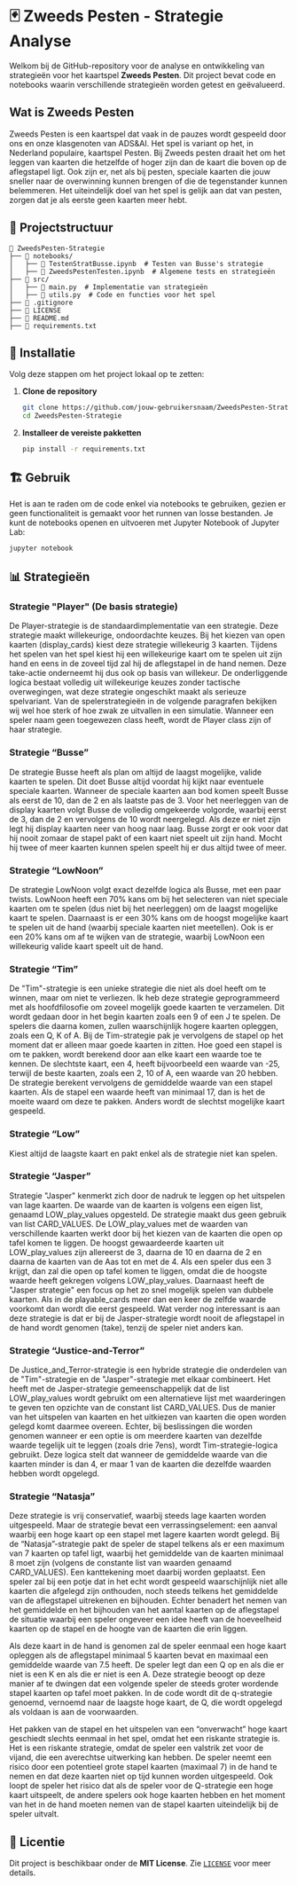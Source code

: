 # 🃏 Zweeds Pesten - Strategie Analyse

Welkom bij de GitHub-repository voor de analyse en ontwikkeling van strategieën voor het kaartspel **Zweeds Pesten**. Dit project bevat code en notebooks waarin verschillende strategieën worden getest en geëvalueerd.

## Wat is Zweeds Pesten

Zweeds Pesten is een kaartspel dat vaak in de pauzes wordt gespeeld door ons en onze klasgenoten van ADS&AI. Het spel is variant op het, in Nederland populaire, kaartspel Pesten. Bij Zweeds pesten draait het om het leggen van kaarten die hetzelfde of hoger zijn dan de kaart die boven op de aflegstapel ligt. Ook zijn er, net als bij pesten, speciale kaarten die jouw sneller naar de overwinning kunnen brengen of die de tegenstander kunnen belemmeren. Het uiteindelijk doel van het spel is gelijk aan dat van pesten, zorgen dat je als eerste geen kaarten meer hebt. 

## 📁 Projectstructuur

```plaintext
📁 ZweedsPesten-Strategie
├── 📁 notebooks/
│   ├── 📜 TestenStratBusse.ipynb  # Testen van Busse's strategie
│   ├── 📜 ZweedsPestenTesten.ipynb  # Algemene tests en strategieën
├── 📁 src/
│   ├── 📜 main.py  # Implementatie van strategieën
│   ├── 📜 utils.py  # Code en functies voor het spel
├── 📜 .gitignore
├── 📜 LICENSE
├── 📜 README.md
├── 📜 requirements.txt
```

## 🚀 Installatie

Volg deze stappen om het project lokaal op te zetten:

1. **Clone de repository**
   ```bash
   git clone https://github.com/jouw-gebruikersnaam/ZweedsPesten-Strategie.git
   cd ZweedsPesten-Strategie
   ```

2. **Installeer de vereiste pakketten**
   ```bash
   pip install -r requirements.txt
   ```

## 🏗 Gebruik

Het is aan te raden om de code enkel via notebooks te gebruiken, gezien er geen functionaliteit is gemaakt voor het runnen van losse bestanden. Je kunt de notebooks openen en uitvoeren met Jupyter Notebook of Jupyter Lab:

```bash
jupyter notebook
```

## 📊 Strategieën

### Strategie "Player" (De basis strategie)
De Player-strategie is de standaardimplementatie van een strategie. Deze strategie maakt willekeurige, ondoordachte keuzes. Bij het kiezen van open kaarten (display_cards) kiest deze strategie willekeurig 3 kaarten. Tijdens het spelen van het spel kiest hij een willekeurige kaart om te spelen uit zijn hand en eens in de zoveel tijd zal hij de aflegstapel in de hand nemen. Deze take-actie onderneemt hij dus ook op basis van willekeur. De onderliggende logica bestaat volledig uit willekeurige keuzes zonder tactische overwegingen, wat deze strategie ongeschikt maakt als serieuze spelvariant. Van de spelerstrategieën in de volgende paragrafen bekijken wij wel hoe sterk of hoe zwak ze uitvallen in een simulatie. Wanneer een speler naam geen toegewezen class heeft, wordt de Player class zijn of haar strategie.

### Strategie “Busse”
De strategie Busse heeft als plan om altijd de laagst mogelijke, valide kaarten te spelen. Dit doet Busse altijd voordat hij kijkt naar eventuele speciale kaarten. Wanneer de speciale kaarten aan bod komen speelt Busse als eerst de 10, dan de 2 en als laatste pas de 3. Voor het neerleggen van de display kaarten volgt Busse de volledig omgekeerde volgorde, waarbij eerst de 3, dan de 2 en vervolgens de 10 wordt neergelegd. Als deze er niet zijn legt hij display kaarten neer van hoog naar laag. Busse zorgt er ook voor dat hij nooit zomaar de stapel pakt of een kaart niet speelt uit zijn hand. Mocht hij twee of meer kaarten kunnen spelen speelt hij er dus altijd twee of meer.

### Strategie “LowNoon”
De strategie LowNoon volgt exact dezelfde logica als Busse, met een paar twists. LowNoon heeft een 70% kans om bij het selecteren van niet speciale kaarten om te spelen (dus niet bij het neerleggen) om de laagst mogelijke kaart te spelen. Daarnaast is er een 30% kans om de hoogst mogelijke kaart te spelen uit de hand (waarbij speciale kaarten niet meetellen). Ook is er een 20% kans om af te wijken van de strategie, waarbij LowNoon een willekeurig valide kaart speelt uit de hand.

### Strategie “Tim”
De "Tim"-strategie is een unieke strategie die niet als doel heeft om te winnen, maar om niet te verliezen. Ik heb deze strategie geprogrammeerd met als hoofdfilosofie om zoveel mogelijk goede kaarten te verzamelen.
Dit wordt gedaan door in het begin kaarten zoals een 9 of een J te spelen. De spelers die daarna komen, zullen waarschijnlijk hogere kaarten opleggen, zoals een Q, K of A. Bij de Tim-strategie pak je vervolgens de stapel op het moment dat er alleen maar goede kaarten in zitten.
Hoe goed een stapel is om te pakken, wordt berekend door aan elke kaart een waarde toe te kennen. De slechtste kaart, een 4, heeft bijvoorbeeld een waarde van -25, terwijl de beste kaarten, zoals een 2, 10 of A, een waarde van 20 hebben. De strategie berekent vervolgens de gemiddelde waarde van een stapel kaarten. Als de stapel een waarde heeft van minimaal 17, dan is het de moeite waard om deze te pakken. Anders wordt de slechtst mogelijke kaart gespeeld.

### Strategie “Low”
Kiest altijd de laagste kaart en pakt enkel als de strategie niet kan spelen.

### Strategie “Jasper”
Strategie "Jasper" kenmerkt zich door de nadruk te leggen op het uitspelen van lage kaarten. De waarde van de kaarten is volgens een eigen list, genaamd LOW_play_values opgesteld. De strategie maakt dus geen gebruik van list CARD_VALUES. 
De LOW_play_values met de waarden van verschillende kaarten werkt door bij het kiezen van de kaarten die open op tafel komen te liggen. De hoogst gewaardeerde kaarten uit LOW_play_values zijn allereerst de 3, daarna de 10 en daarna de 2 en daarna de kaarten van de Aas tot en met de 4. Als een speler dus een 3 krijgt, dan zal die open op tafel komen te liggen, omdat die de hoogste waarde heeft gekregen volgens LOW_play_values. Daarnaast heeft de "Jasper strategie" een focus op het zo snel mogelijk spelen van dubbele kaarten. Als in de playable_cards meer dan een keer de zelfde waarde voorkomt dan wordt die eerst gespeeld.
Wat verder nog interessant is aan deze strategie is dat er bij de Jasper-strategie wordt nooit de aflegstapel in de hand wordt genomen (take), tenzij de speler niet anders kan.

### Strategie “Justice-and-Terror”
De Justice_and_Terror-strategie is een hybride strategie die onderdelen van de "Tim"-strategie en de "Jasper"-strategie met elkaar combineert. Het heeft met de Jasper-strategie gemeenschappelijk dat de list LOW_play_values wordt gebruikt om een alternatieve lijst met waarderingen te geven ten opzichte van de constant list CARD_VALUES. Dus de manier van het uitspelen van kaarten en het uitkiezen van kaarten die open worden gelegd komt daarmee overeen. 
Echter, bij beslissingen die worden genomen wanneer er een optie is om meerdere kaarten van dezelfde waarde tegelijk uit te leggen (zoals drie 7ens), wordt Tim-strategie-logica gebruikt. Deze logica stelt dat wanneer de gemiddelde waarde van die kaarten minder is dan 4, er maar 1 van de kaarten die dezelfde waarden hebben wordt opgelegd.

### Strategie “Natasja”
Deze strategie is vrij conservatief, waarbij steeds lage kaarten worden uitgespeeld. Maar de strategie bevat een verrassingselement: een aanval waarbij een hoge kaart op een stapel met lagere kaarten wordt gelegd. Bij de “Natasja”-strategie pakt de speler de stapel telkens als er een maximum van 7 kaarten op tafel ligt, waarbij het gemiddelde van de kaarten minimaal 8 moet zijn (volgens de constante list van waarden genaamd CARD_VALUES). Een kanttekening moet daarbij worden geplaatst. Een speler zal bij een potje dat in het echt wordt gespeeld waarschijnlijk niet alle kaarten die afgelegd zijn onthouden, noch steeds telkens het  gemiddelde van de aflegstapel uitrekenen en bijhouden. Echter benadert het nemen van het gemiddelde en het bijhouden van het aantal kaarten op de aflegstapel de situatie waarbij een speler ongeveer een idee heeft van de hoeveelheid kaarten op de stapel en de hoogte van de kaarten die erin liggen.

Als deze kaart in de hand is genomen zal de speler eenmaal een hoge kaart opleggen als de aflegstapel minimaal 5 kaarten bevat en maximaal een gemiddelde waarde van 7.5 heeft. De speler legt dan een Q op en als die er niet is een K en als die er niet is een A. Deze strategie beoogt op deze manier af te dwingen dat een volgende speler de steeds groter wordende stapel kaarten op tafel moet pakken. In de code wordt dit de q-strategie genoemd, vernoemd naar de laagste hoge kaart, de Q, die wordt opgelegd als voldaan is aan de voorwaarden.

Het pakken van de stapel en het uitspelen van een “onverwacht” hoge kaart geschiedt slechts eenmaal in het spel, omdat het een riskante strategie is. 
Het is een riskante strategie,  omdat de speler een valstrik zet voor de vijand, die een averechtse uitwerking kan hebben. De speler neemt een risico door een potentieel grote stapel kaarten (maximaal 7) in de hand te nemen en dat deze kaarten niet op tijd kunnen worden uitgespeeld. Ook loopt de speler het risico dat als de speler voor de Q-strategie een hoge kaart uitspeelt, de andere spelers ook hoge kaarten hebben en het moment van het in de hand moeten nemen van de stapel kaarten uiteindelijk bij de speler uitvalt.

## 📜 Licentie

Dit project is beschikbaar onder de **MIT License**. Zie [`LICENSE`](LICENSE) voor meer details.
